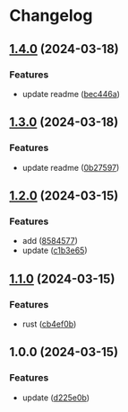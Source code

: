 # Changelog

## [1.4.0](https://github.com/kmd-fl/test-ci-3/compare/test-ci-v1.3.0...test-ci-v1.4.0) (2024-03-18)


### Features

* update readme ([bec446a](https://github.com/kmd-fl/test-ci-3/commit/bec446ab4439e8e6b86a000d78e30b51c0af5212))

## [1.3.0](https://github.com/kmd-fl/test-ci-3/compare/test-ci-v1.2.0...test-ci-v1.3.0) (2024-03-18)


### Features

* update readme ([0b27597](https://github.com/kmd-fl/test-ci-3/commit/0b2759786385f626dfd0d0a8dc49b30fb64739c9))

## [1.2.0](https://github.com/kmd-fl/test-ci-3/compare/test-ci-v1.1.0...test-ci-v1.2.0) (2024-03-15)


### Features

* add ([8584577](https://github.com/kmd-fl/test-ci-3/commit/8584577684db78d7e413e1aaba96b9bcea55d27d))
* update ([c1b3e65](https://github.com/kmd-fl/test-ci-3/commit/c1b3e653d17d29fd6eae2c6e9de80cb7c00fc9bc))

## [1.1.0](https://github.com/kmd-fl/test-ci-2/compare/v1.0.0...v1.1.0) (2024-03-15)


### Features

* rust ([cb4ef0b](https://github.com/kmd-fl/test-ci-2/commit/cb4ef0b998b15992de12b588a949d48ca7a240ac))

## 1.0.0 (2024-03-15)


### Features

* update ([d225e0b](https://github.com/kmd-fl/test-ci-2/commit/d225e0bae54c1ee822166b085154e031404df3f5))
